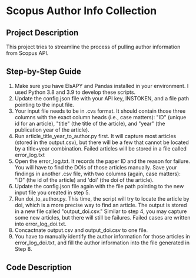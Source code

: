 # Scopus Author Info Collection

## Project Description
This project tries to streamline the process of pulling author information from Scopus API. 
## Step-by-Step Guide
1. Make sure you have ElsAPY and Pandas installed in your environment. I used Python 3.8 and 3.9 to develop these scripts.
2. Update the config.json file with your API key, INSTOKEN, and a file path pointing to the input file.
3. Your input file needs to be in .cvs format. It should contain those three columns with the exact column heads (i.e., case matters): "ID" (unique id for an article), "title" (the title of the article), and "year" (the publication year of the article).
4. Run article_title_year_to_author.py first. It will capture most articles (stored in the output.csv), but there will be a few that cannot be located by a title+year combination. Failed articles will be stored in a file called error_log.txt
5. Open the error_log.txt. It records the paper ID and the reason for failure. You will have to find the DOIs of those articles manually. Save your findings in another .csv file, with two columns (again, case matters): "ID" (the id of the article) and 'doi' (the doi of the article).
6. Update the config.json file again with the file path pointing to the new input file you created in step 5. 
7. Run doi_to_author.py. This time, the script will try to locate the article by doi, which is a more precise way to find an article. The output is stored in a new file called "output_doi.csv." Similar to step 4, you may capture some new articles, but there will still be failures. Failed cases are written into error_log_doi.txt.
8. Concactnate output.csv and output_doi.csv to one file.
9. You have to manually identify the author information for those articles in error_log_doi.txt, and fill the author information into the file generated in Step 8.

## Code Description
